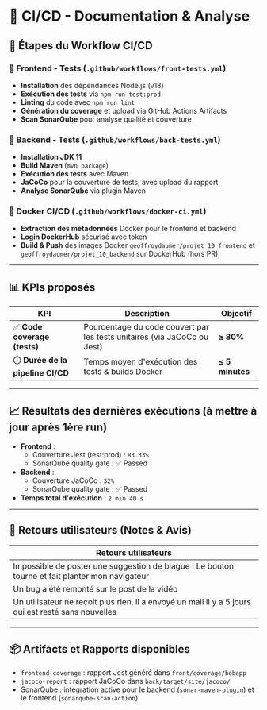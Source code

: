 # 📘 CI/CD - Documentation & Analyse

## 🔧 Étapes du Workflow CI/CD

### 🧪 Frontend - Tests (`.github/workflows/front-tests.yml`)

- **Installation** des dépendances Node.js (v18)
- **Exécution des tests** via `npm run test:prod`
- **Linting** du code avec `npm run lint`
- **Génération du coverage** et upload via GitHub Actions Artifacts
- **Scan SonarQube** pour analyse qualité et couverture

### 🧪 Backend - Tests (`.github/workflows/back-tests.yml`)

- **Installation JDK 11**
- **Build Maven** (`mvn package`)
- **Exécution des tests** avec Maven
- **JaCoCo** pour la couverture de tests, avec upload du rapport
- **Analyse SonarQube** via plugin Maven

### 🐳 Docker CI/CD (`.github/workflows/docker-ci.yml`)

- **Extraction des métadonnées** Docker pour le frontend et backend
- **Login DockerHub** sécurisé avec token
- **Build & Push** des images Docker `geoffroydaumer/projet_10_frontend` et `geoffroydaumer/projet_10_backend` sur DockerHub (hors PR)

---

## 📊 KPIs proposés

| KPI                               | Description                                                              | Objectif        |
| --------------------------------- | ------------------------------------------------------------------------ | --------------- |
| ✅ **Code coverage (tests)**      | Pourcentage du code couvert par les tests unitaires (via JaCoCo ou Jest) | **≥ 80%**       |
| ⏱️ **Durée de la pipeline CI/CD** | Temps moyen d'exécution des tests & builds Docker                        | **≤ 5 minutes** |

---

## 📈 Résultats des dernières exécutions (à mettre à jour après 1ère run)

- **Frontend** :
  - Couverture Jest (test:prod) : `83.33%`
  - SonarQube quality gate : ✅ Passed
- **Backend** :
  - Couverture JaCoCo : `32%`
  - SonarQube quality gate : ✅ Passed
- **Temps total d'exécution** : `2 min 40 s`

---

## 💬 Retours utilisateurs (Notes & Avis)

| Retours utilisateurs                                                      |
| ---------------------------------------------------------------------- |
| Impossible de poster une suggestion de blague ! Le bouton tourne et fait planter mon navigateur |
| Un bug a été remonté sur le post de la vidéo |
| Un utilisateur ne reçoit plus rien, il a envoyé un mail il y a 5 jours qui est resté sans nouvelles |

---

## 📦 Artifacts et Rapports disponibles

- `frontend-coverage` : rapport Jest généré dans `front/coverage/bobapp`
- `jacoco-report` : rapport JaCoCo dans `back/target/site/jacoco/`
- SonarQube : intégration active pour le backend (`sonar-maven-plugin`) et le frontend (`sonarqube-scan-action`)
